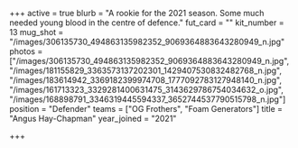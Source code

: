 +++
active = true
blurb = "A rookie for the 2021 season. Some much needed young blood in the centre of defence."
fut_card = ""
kit_number = 13
mug_shot = "/images/306135730_494863135982352_9069364883643280949_n.jpg"
photos = ["/images/306135730_494863135982352_9069364883643280949_n.jpg", "/images/181155829_3363573137202301_1429407530832482768_n.jpg", "/images/183614942_3369182399974708_1777092783127948140_n.jpg", "/images/161713323_3329281400631475_3143629786754034632_o.jpg", "/images/168898791_3346319445594337_3652744537790515798_n.jpg"]
position = "Defender"
teams = ["OG Frothers", "Foam Generators"]
title = "Angus Hay-Chapman"
year_joined = "2021"

+++
